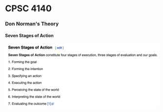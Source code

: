 # CPSC 4140

### Don Norman's Theory
#### Seven Stages of Action
![alt text](sevenactions.jpg "Wikipedia Seven Stages of Action")
